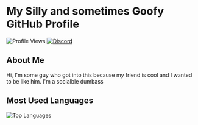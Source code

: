 # My Silly and sometimes Goofy GitHub Profile

![Profile Views](https://komarev.com/ghpvc/?username=SugnaXD)
[![Discord](https://img.shields.io/badge/Discord-YourUsername%231234-blue.svg)](https://discord.gg/your-discord-server)

## About Me

Hi, I'm some guy who got into this because my friend is cool and I wanted to be like him.
I'm a socialble dumbass

## Most Used Languages

![Top Languages](https://github-readme-stats.vercel.app/api/top-langs/?username=SugnaXD)
